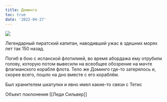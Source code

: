 ```yaml
---
title: Доминго
toc: true
date: '2022-04-27'
---
```


![](https://i.imgur.com/VtVdPOX.jpg)

Легендарный пиратский капитан, наводивший ужас в здешних морях лет так 150 назад.

Погиб в бою с испанской флотилией, во время абордажа ему отрубили голову, которую потом вывесили на всеобщее обозрение на мачте флагманского корабля флота. Тело же Доминго где-то затерялось и, скорее всего, пошло на дно вместе с его кораблём.

Был хранителем шкатулки и явно имел какие-то связи с Тетис

Объект поклонения [[Леди Сильвер]] 
